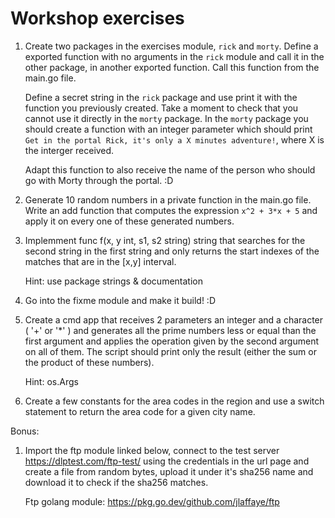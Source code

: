 # Workshop exercises


1. Create two packages in the exercises module, `rick` and `morty`. Define a exported function with no arguments in the `rick` module and call it in the other package, in another exported function. Call this function from the main.go file.

    Define a secret string in the `rick` package and use print it with the function you previously created. Take a moment to check that you cannot use it directly in the `morty` package. 
    In the `morty` package you should create a function with an integer parameter which should print `Get in the portal Rick, it's only a X minutes adventure!`, where X is the interger received.

    Adapt this function to also receive the name of the person who should go with Morty through the portal. :D

1. Generate 10 random numbers in a private function in the main.go file. Write an add function that computes the expression `x^2 + 3*x + 5` and apply it on every one of these generated numbers.

1. Implemment func f(x, y int, s1, s2 string) string that searches for the second string in the first string and only returns the start indexes of the matches that are in the [x,y] interval.

   Hint: use package strings & documentation

1. Go into the fixme module and make it build! :D

1. Create a cmd app that receives 2 parameters an integer and a character ( '+' or '*' ) and generates all the prime numbers less or equal than the first argument and applies the operation given by the second argument on all of them.
    The script should print only the result (either the sum or the product of these numbers).

    Hint: os.Args

1. Create a few constants for the area codes in the region and use a switch statement to return the area code for a given city name.

Bonus:

1. Import the ftp module linked below, connect to the test server https://dlptest.com/ftp-test/ using the credentials in the url page and create a file from random bytes, upload it under it's sha256 name and download it to check if the sha256 matches.
    
    Ftp golang module: https://pkg.go.dev/github.com/jlaffaye/ftp 

